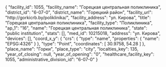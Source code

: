 {
    "facility_id": 1055,
    "facility_name": "Горецкая центральная поликлиника",
    "district_id": "6-07-0",
    "district_name": "Горецкий район",
    "facility_url": "http:\/\/gorkicrb.by\/poliklinika\/",
    "facility_address": "ул. Кирова",
    "title": "Горецкая центральная поликлиника",
    "facility_type": "Поликлиника",
    "ap_1": "16",
    "name": "Горецкая центральная поликлиника",
    "state": "public institution",
    "stats": [],
    "med_id": 10215018,
    "address": "ул. Кирова",
    "devices": [],
    "coord_x_y": {
        "crs": {
            "type": "name",
            "properties": {
                "name": "EPSG:4326"
            }
        },
        "type": "Point",
        "coordinates": [
            30.9758,
            54.28
        ]
    },
    "place_name": "Горки",
    "place_type": "city",
    "localties_key": 135,
    "year_of_closing": null,
    "year_of_opening": "0",
    "healthcare_facility_key": 1055,
    "administrative_division_id": "6-07-0"
}